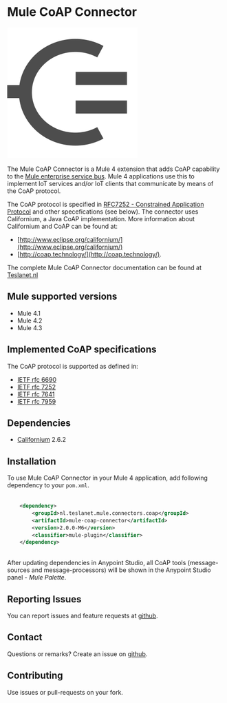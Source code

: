 # Mule CoAP Connector
![Mule-Coap logo](icon/icon.svg)

The Mule CoAP Connector is a Mule 4 extension that adds CoAP capability to the  [Mule enterprise service bus](https://www.mulesoft.com/).
Mule 4 applications use this to implement IoT services and/or IoT clients that communicate by means of the CoAP protocol.

The CoAP protocol is specified in [RFC7252 - Constrained Application Protocol](http://tools.ietf.org/html/rfc7252) and other specefications (see below). 
The connector uses Californium, a Java CoAP implementation. More information about Californium and CoAP can be found at:

* [http://www.eclipse.org/californium/](http://www.eclipse.org/californium/)
* [http://coap.technology/](http://coap.technology/).

The complete Mule CoAP Connector documentation can be found at [Teslanet.nl](http://www.teslanet.nl)
## Mule supported versions
* Mule 4.1
* Mule 4.2
* Mule 4.3

## Implemented CoAP specifications
The CoAP protocol is supported as defined in: 
* [IETF rfc 6690](https://tools.ietf.org/html/rfc6690)
* [IETF rfc 7252](https://tools.ietf.org/html/rfc7252)
* [IETF rfc 7641](https://tools.ietf.org/html/rfc7641)
* [IETF rfc 7959](https://tools.ietf.org/html/rfc7959)

## Dependencies
* [Californium](https://www.eclipse.org/californium/) 2.6.2

## Installation

To use Mule CoAP Connector in your Mule 4 application, 
add following dependency to your `pom.xml`.
```xml
  
    <dependency>
        <groupId>nl.teslanet.mule.connectors.coap</groupId>
        <artifactId>mule-coap-connector</artifactId>
        <version>2.0.0-M6</version>
        <classifier>mule-plugin</classifier>
    </dependency>
  
```
After updating dependencies in Anypoint Studio, all CoAP tools (message-sources and message-processors) will be shown in the Anypoint Studio panel - _Mule Palette_.

## Reporting Issues

You can report issues and feature requests at [github](https://github.com/teslanet-nl/mule-coap-connector/issues).

## Contact

Questions or remarks? Create an issue on [github](https://github.com/teslanet-nl/mule-coap-connector/issues).

## Contributing

Use issues or pull-requests on your fork.

